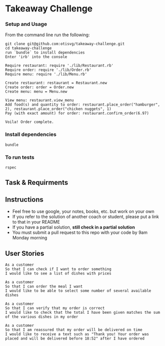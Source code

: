 Takeaway Challenge
==================
 
### Setup and Usage
From the command line run the following:
```
git clone git@github.com:otisvg/takeaway-challenge.git
cd takeaway-challenge
run `bundle` to install dependencies
Enter 'irb' into the console

Require restaurant: require './lib/Restaurant.rb'
Require order: require './lib/Order.rb'
Require menu: require './lib/Menu.rb'

Create restaurant: restaurant = Restaurant.new
Create order: order = Order.new
Create menu: menu = Menu.new

View menu: restaurant.view_menu
Add food(s) and quantity to order: restaurant.place_order("hamburger", 2), restaurant.place_order("chicken nuggets", 1)
Pay (with exact amount) for order: restaurant.confirm_order(6.97)

Voila! Order complete.

```
### Install dependencies
```
bundle
```
### To run tests
```
rspec
```
 
Task & Requirments
-----

Instructions
-------

* Feel free to use google, your notes, books, etc. but work on your own
* If you refer to the solution of another coach or student, please put a link to that in your README
* If you have a partial solution, **still check in a partial solution**
* You must submit a pull request to this repo with your code by 9am Monday morning

User Stories
----

```
As a customer
So that I can check if I want to order something
I would like to see a list of dishes with prices

As a customer
So that I can order the meal I want
I would like to be able to select some number of several available dishes

As a customer
So that I can verify that my order is correct
I would like to check that the total I have been given matches the sum of the various dishes in my order

As a customer
So that I am reassured that my order will be delivered on time
I would like to receive a text such as "Thank you! Your order was placed and will be delivered before 18:52" after I have ordered
```
